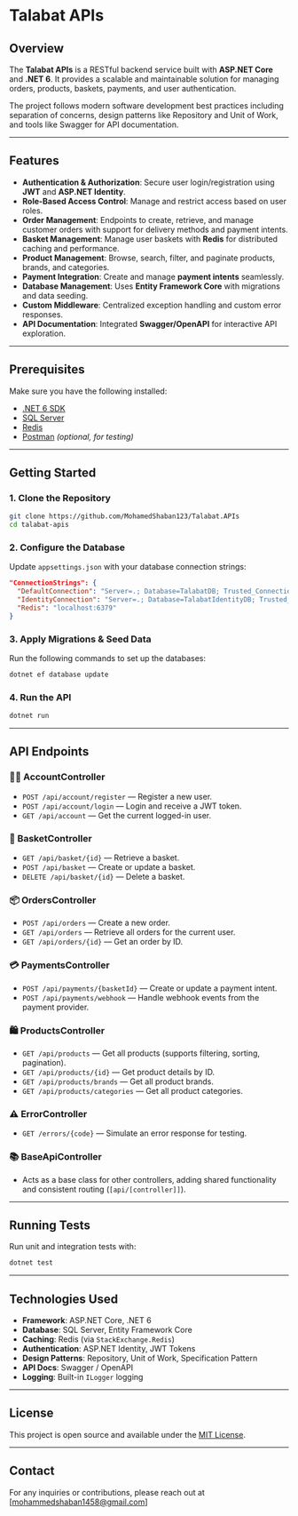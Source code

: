 
# Talabat APIs

## Overview

The **Talabat APIs** is a RESTful backend service built with **ASP.NET Core** and **.NET 6**. It provides a scalable and maintainable solution for managing orders, products, baskets, payments, and user authentication.

The project follows modern software development best practices including separation of concerns, design patterns like Repository and Unit of Work, and tools like Swagger for API documentation.

---

## Features

- **Authentication & Authorization**: Secure user login/registration using **JWT** and **ASP.NET Identity**.
- **Role-Based Access Control**: Manage and restrict access based on user roles.
- **Order Management**: Endpoints to create, retrieve, and manage customer orders with support for delivery methods and payment intents.
- **Basket Management**: Manage user baskets with **Redis** for distributed caching and performance.
- **Product Management**: Browse, search, filter, and paginate products, brands, and categories.
- **Payment Integration**: Create and manage **payment intents** seamlessly.
- **Database Management**: Uses **Entity Framework Core** with migrations and data seeding.
- **Custom Middleware**: Centralized exception handling and custom error responses.
- **API Documentation**: Integrated **Swagger/OpenAPI** for interactive API exploration.

---

## Prerequisites

Make sure you have the following installed:

- [.NET 6 SDK](https://dotnet.microsoft.com/en-us/download/dotnet/6.0)
- [SQL Server](https://www.microsoft.com/en-us/sql-server)
- [Redis](https://redis.io/)
- [Postman](https://www.postman.com/) *(optional, for testing)*

---

## Getting Started

### 1. Clone the Repository

```bash
git clone https://github.com/MohamedShaban123/Talabat.APIs
cd talabat-apis
```

### 2. Configure the Database

Update `appsettings.json` with your database connection strings:

```json
"ConnectionStrings": {
  "DefaultConnection": "Server=.; Database=TalabatDB; Trusted_Connection=True; TrustServerCertificate=True; MultipleActiveResultSets=True;",
  "IdentityConnection": "Server=.; Database=TalabatIdentityDB; Trusted_Connection=True; TrustServerCertificate=True; MultipleActiveResultSets=True;",
  "Redis": "localhost:6379"
}
```

### 3. Apply Migrations & Seed Data

Run the following commands to set up the databases:

```bash
dotnet ef database update
```

### 4. Run the API

```bash
dotnet run
```

---

## API Endpoints

### 🧑‍💼 AccountController

- `POST /api/account/register` — Register a new user.
- `POST /api/account/login` — Login and receive a JWT token.
- `GET /api/account` — Get the current logged-in user.

### 🛒 BasketController

- `GET /api/basket/{id}` — Retrieve a basket.
- `POST /api/basket` — Create or update a basket.
- `DELETE /api/basket/{id}` — Delete a basket.

### 📦 OrdersController

- `POST /api/orders` — Create a new order.
- `GET /api/orders` — Retrieve all orders for the current user.
- `GET /api/orders/{id}` — Get an order by ID.

### 💳 PaymentsController

- `POST /api/payments/{basketId}` — Create or update a payment intent.
- `POST /api/payments/webhook` — Handle webhook events from the payment provider.

### 🛍️ ProductsController

- `GET /api/products` — Get all products (supports filtering, sorting, pagination).
- `GET /api/products/{id}` — Get product details by ID.
- `GET /api/products/brands` — Get all product brands.
- `GET /api/products/categories` — Get all product categories.

### ⚠️ ErrorController

- `GET /errors/{code}` — Simulate an error response for testing.

### 📚 BaseApiController

- Acts as a base class for other controllers, adding shared functionality and consistent routing (`[api/[controller]]`).

---

## Running Tests

Run unit and integration tests with:

```bash
dotnet test
```

---

## Technologies Used

- **Framework**: ASP.NET Core, .NET 6
- **Database**: SQL Server, Entity Framework Core
- **Caching**: Redis (via `StackExchange.Redis`)
- **Authentication**: ASP.NET Identity, JWT Tokens
- **Design Patterns**: Repository, Unit of Work, Specification Pattern
- **API Docs**: Swagger / OpenAPI
- **Logging**: Built-in `ILogger` logging

---

## License

This project is open source and available under the [MIT License](LICENSE).

---

## Contact

For any inquiries or contributions, please reach out at [mohammedshaban1458@gmail.com]
